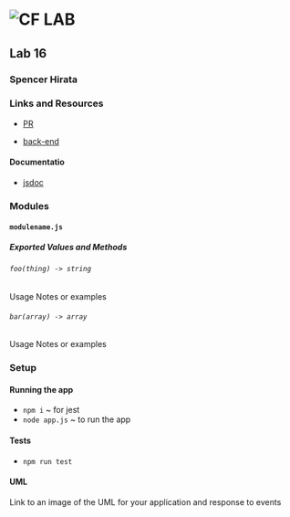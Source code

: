 ![CF](http://i.imgur.com/7v5ASc8.png) LAB
=================================================

## Lab 16

### Spencer Hirata

### Links and Resources
* [PR]()

* [back-end](https://shielded-waters-63954.herokuapp.com/)

#### Documentatio
* [jsdoc](https://shielded-waters-63954.herokuapp.com/docs)

### Modules
#### `modulename.js`
##### Exported Values and Methods

###### `foo(thing) -> string`
Usage Notes or examples

###### `bar(array) -> array`
Usage Notes or examples

### Setup

#### Running the app
* `npm i` ~ for jest
* `node app.js` ~ to run the app
  
#### Tests
* `npm run test`

#### UML
Link to an image of the UML for your application and response to events
